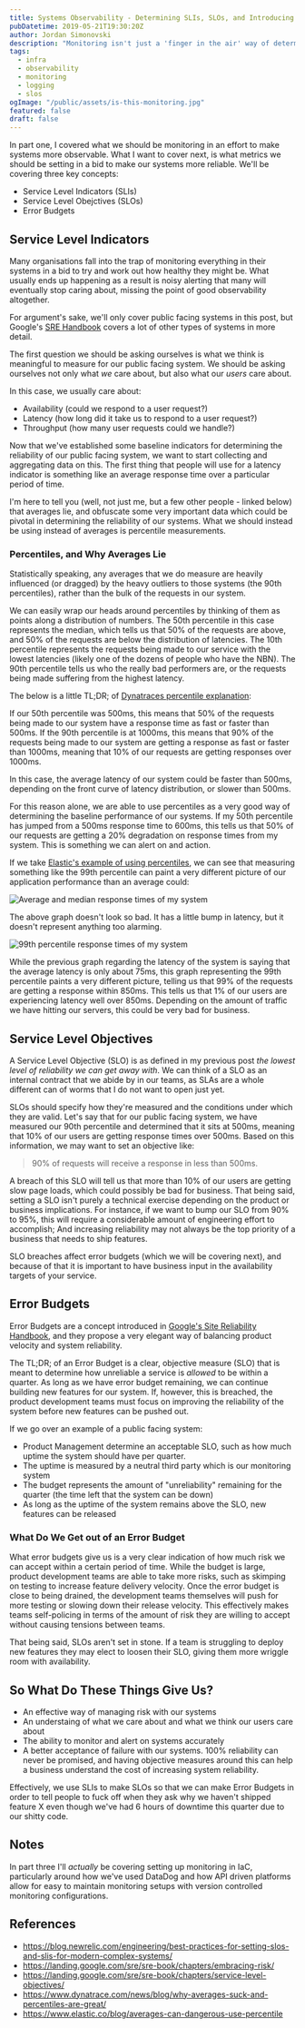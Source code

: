 ```yaml
---
title: Systems Observability - Determining SLIs, SLOs, and Introducing Error Budgets
pubDatetime: 2019-05-21T19:30:20Z
author: Jordan Simonovski
description: "Monitoring isn't just a 'finger in the air' way of determining the health of our applications. It also needs to be an actionable indicator of the reliability of our systems."
tags:
  - infra
  - observability
  - monitoring
  - logging
  - slos
ogImage: "/public/assets/is-this-monitoring.jpg"
featured: false
draft: false
---
```


In part one, I covered what we should be monitoring in an effort to make systems more observable. What I want to cover next, is what metrics we should be setting in a bid to make our systems more reliable.
We'll be covering three key concepts:

- Service Level Indicators (SLIs)
- Service Level Obejctives (SLOs)
- Error Budgets 
  
## Service Level Indicators

Many organisations fall into the trap of monitoring everything in their systems in a bid to try and work out how healthy they might be. What usually ends up happening as a result is noisy alerting that many will eventually stop caring about, missing the point of good observability altogether.

For argument's sake, we'll only cover public facing systems in this post, but Google's [SRE Handbook](https://landing.google.com/sre/sre-book/chapters/service-level-objectives/) covers a lot of other types of systems in more detail.

The first question we should be asking ourselves is what we think is meaningful to measure for our public facing system. We should be asking ourselves not only what _we_ care about, but also what our _users_ care about.

In this case, we usually care about:

- Availability (could we respond to a user request?)
- Latency (how long did it take us to respond to a user request?)
- Throughput (how many user requests could we handle?)

Now that we've established some baseline indicators for determining the reliability of our public facing system, we want to start collecting and aggregating data on this. The first thing that people will use for a latency indicator is something like an average response time over a particular period of time.

I'm here to tell you (well, not just me, but a few other people - linked below) that averages lie, and obfuscate some very important data which could be pivotal in determining the reliability of our systems.
What we should instead be using instead of averages is percentile measurements.

### Percentiles, and Why Averages Lie

Statistically speaking, any averages that we do measure are heavily influenced (or dragged) by the heavy outliers to those systems (the 90th percentiles), rather than the bulk of the requests in our system.

We can easily wrap our heads around percentiles by thinking of them as points along a distribution of numbers. The 50th percentile in this case represents the median, which tells us that 50% of the requests are above, and 50% of the requests are below the distribution of latencies. 
The 10th percentile represents the requests being made to our service with the lowest latencies (likely one of the dozens of people who have the NBN).
The 90th percentile tells us who the really bad performers are, or the requests being made suffering from the highest latency. 

The below is a little TL;DR; of [Dynatraces percentile explanation](https://www.dynatrace.com/news/blog/why-averages-suck-and-percentiles-are-great/):

If our 50th percentile was 500ms, this means that 50% of the requests being made to our system have a response time as fast or faster than 500ms.
If the 90th percentile is at 1000ms, this means that 90% of the requests being made to our system are getting a response as fast or faster than 1000ms, meaning that 10% of our requests are getting responses over 1000ms.

In this case, the average latency of our system could be faster than 500ms, depending on the front curve of latency distribution, or slower than 500ms.

For this reason alone, we are able to use percentiles as a very good way of determining the baseline performance of our systems. If my 50th percentile has jumped from a 500ms response time to 600ms, this tells us that 50% of our requests are getting a 20% degradation on response times from my system. This is something we can alert on and action.

If we take [Elastic's example of using percentiles](https://www.elastic.co/blog/averages-can-dangerous-use-percentile), we can see that measuring something like the 99th percentile can paint a very different picture of our application performance than an average could:

![Average and median response times of my system](https://i.imgur.com/MlvgCue.png)

The above graph doesn't look so bad. It has a little bump in latency, but it doesn't represent anything too alarming.

![99th percentile response times of my system](https://i.imgur.com/R6egBvi.png)

While the previous graph regarding the latency of the system is saying that the average latency is only about 75ms, this graph representing the 99th percentile paints a very different picture, telling us that 99% of the requests are getting a response within 850ms. This tells us that 1% of our users are experiencing latency well over 850ms. Depending on the amount of traffic we have hitting our servers, this could be very bad for business.

## Service Level Objectives

A Service Level Objective (SLO) is as defined in my previous post _the lowest level of reliability we can get away with_. We can think of a SLO as an internal contract that we abide by in our teams, as SLAs are a whole different can of worms that I do not want to open just yet.

SLOs should specify how they're measured and the conditions under which they are valid. Let's say that for our public facing system, we have measured our 90th percentile and determined that it sits at 500ms, meaning that 10% of our users are getting response times over 500ms. Based on this information, we may want to set an objective like:

> 90% of requests will receive a response in less than 500ms.

A breach of this SLO will tell us that more than 10% of our users are getting slow page loads, which could possibly be bad for business. That being said, setting a SLO isn't purely a technical exercise depending on the product or business implications. For instance, if we want to bump our SLO from 90% to 95%, this will require a considerable amount of engineering effort to accomplish; And increasing reliability may not always be the top priority of a business that needs to ship features.

SLO breaches affect error budgets (which we will be covering next), and because of that it is important to have business input in the availability targets of your service.

## Error Budgets

Error Budgets are a concept introduced in [Google's Site Reliability Handbook](https://landing.google.com/sre/sre-book/chapters/embracing-risk/), and they propose a very elegant way of balancing product velocity and system reliability.

The TL;DR; of an Error Budget is a clear, objective measure (SLO) that is meant to determine how unreliable a service is _allowed_ to be within a quarter. As long as we have error budget remaining, we can continue building new features for our system. If, however, this is breached, the product development teams must focus on improving the reliability of the system before new features can be pushed out.

If we go over an example of a public facing system:

- Product Management determine an acceptable SLO, such as how much uptime the system should have per quarter.
- The uptime is measured by a neutral third party which is our monitoring system
- The budget represents the amount of "unreliability" remaining for the quarter (the time left that the system can be down)
- As long as the uptime of the system remains above the SLO, new features can be released

### What Do We Get out of an Error Budget

What error budgets give us is a very clear indication of how much risk we can accept within a certain period of time. While the budget is large, product development teams are able to take more risks, such as skimping on testing to increase feature delivery velocity. 
Once the error budget is close to being drained, the development teams themselves will push for more testing or slowing down their release velocity. This effectively makes teams self-policing in terms of the amount of risk they are willing to accept without causing tensions between teams.

That being said, SLOs aren't set in stone. If a team is struggling to deploy new features they may elect to loosen their SLO, giving them more wriggle room with availability.

## So What Do These Things Give Us?

- An effective way of managing risk with our systems
- An understaing of what we care about and what we think our users care about
- The ability to monitor and alert on systems accurately
- A better acceptance of failure with our systems. 100% reliability can never be promised, and having objective measures around this can help a business understand the cost of increasing system reliability.

Effectively, we use SLIs to make SLOs so that we can make Error Budgets in order to tell people to fuck off when they ask why we haven't shipped feature X even though we've had 6 hours of downtime this quarter due to our shitty code.

## Notes

In part three I'll _actually_ be covering setting up monitoring in IaC, particularly around how we've used DataDog and how API driven platforms allow for easy to maintain monitoring setups with version controlled monitoring configurations.

## References

- https://blog.newrelic.com/engineering/best-practices-for-setting-slos-and-slis-for-modern-complex-systems/
- https://landing.google.com/sre/sre-book/chapters/embracing-risk/
- https://landing.google.com/sre/sre-book/chapters/service-level-objectives/
- https://www.dynatrace.com/news/blog/why-averages-suck-and-percentiles-are-great/
- https://www.elastic.co/blog/averages-can-dangerous-use-percentile